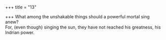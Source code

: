 +++
title = "13"

+++
What among the unshakable things should a powerful mortal  sing anew?  
For, (even though) singing the sun, they have not reached his greatness,  his Indrian power.  